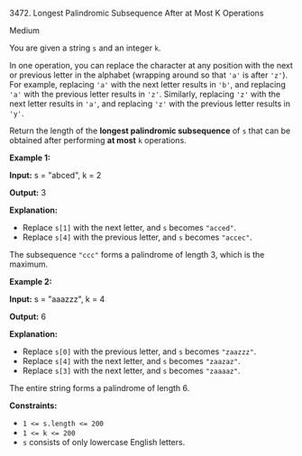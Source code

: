 3472\. Longest Palindromic Subsequence After at Most K Operations

Medium

You are given a string `s` and an integer `k`.

In one operation, you can replace the character at any position with the next or previous letter in the alphabet (wrapping around so that `'a'` is after `'z'`). For example, replacing `'a'` with the next letter results in `'b'`, and replacing `'a'` with the previous letter results in `'z'`. Similarly, replacing `'z'` with the next letter results in `'a'`, and replacing `'z'` with the previous letter results in `'y'`.

Return the length of the **longest palindromic subsequence** of `s` that can be obtained after performing **at most** `k` operations.

**Example 1:**

**Input:** s = "abced", k = 2

**Output:** 3

**Explanation:**

*   Replace `s[1]` with the next letter, and `s` becomes `"acced"`.
*   Replace `s[4]` with the previous letter, and `s` becomes `"accec"`.

The subsequence `"ccc"` forms a palindrome of length 3, which is the maximum.

**Example 2:**

**Input:** s = "aaazzz", k = 4

**Output:** 6

**Explanation:**

*   Replace `s[0]` with the previous letter, and `s` becomes `"zaazzz"`.
*   Replace `s[4]` with the next letter, and `s` becomes `"zaazaz"`.
*   Replace `s[3]` with the next letter, and `s` becomes `"zaaaaz"`.

The entire string forms a palindrome of length 6.

**Constraints:**

*   `1 <= s.length <= 200`
*   `1 <= k <= 200`
*   `s` consists of only lowercase English letters.
